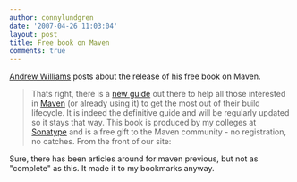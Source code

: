 ```yaml
---
author: connylundgren
date: '2007-04-26 11:03:04'
layout: post
title: Free book on Maven
comments: true
---
```


[Andrew Williams](http://handyande.co.uk//Coding_News/_articles/27.html) posts
about the release of his free book on Maven.

> Thats right, there is a [new guide](http://www.sonatype.com/book/) out there
to help all those interested in [Maven](http://maven.apache.org/) (or already
using it) to get the most out of their build lifecycle. It is indeed the
definitive guide and will be regularly updated so it stays that way. This book
is produced by my colleges at [Sonatype](http://sonatype.com/) and is a free
gift to the Maven community - no registration, no catches. From the front of
our site:

Sure, there has been articles around for maven previous, but not as "complete"
as this. It made it to my bookmarks anyway.

